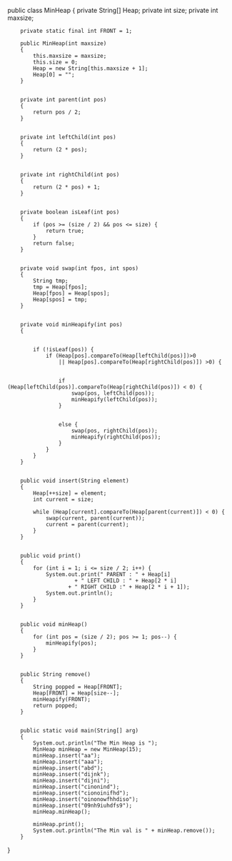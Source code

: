 public class MinHeap {
	 private String[] Heap; 
	    private int size; 
	    private int maxsize; 
	  
	    private static final int FRONT = 1; 
	  
	    public MinHeap(int maxsize) 
	    { 
	        this.maxsize = maxsize; 
	        this.size = 0; 
	        Heap = new String[this.maxsize + 1]; 
	        Heap[0] = ""; 
	    } 
	  
	    
	    private int parent(int pos) 
	    { 
	        return pos / 2; 
	    } 
	  
	    
	    private int leftChild(int pos) 
	    { 
	        return (2 * pos); 
	    } 
	  
	     
	    private int rightChild(int pos) 
	    { 
	        return (2 * pos) + 1; 
	    } 
	  
	   
	    private boolean isLeaf(int pos) 
	    { 
	        if (pos >= (size / 2) && pos <= size) { 
	            return true; 
	        } 
	        return false; 
	    } 
	  
	     
	    private void swap(int fpos, int spos) 
	    { 
	        String tmp; 
	        tmp = Heap[fpos]; 
	        Heap[fpos] = Heap[spos]; 
	        Heap[spos] = tmp; 
	    } 
	  
	     
	    private void minHeapify(int pos) 
	    { 
	  
	        
	        if (!isLeaf(pos)) { 
	            if (Heap[pos].compareTo(Heap[leftChild(pos)])>0 
	                || Heap[pos].compareTo(Heap[rightChild(pos)]) >0) { 
	  
	               
	                if (Heap[leftChild(pos)].compareTo(Heap[rightChild(pos)]) < 0) { 
	                    swap(pos, leftChild(pos)); 
	                    minHeapify(leftChild(pos)); 
	                } 
	  
	               
	                else { 
	                    swap(pos, rightChild(pos)); 
	                    minHeapify(rightChild(pos)); 
	                } 
	            } 
	        } 
	    } 
	  
	    
	    public void insert(String element) 
	    { 
	        Heap[++size] = element; 
	        int current = size; 
	  
	        while (Heap[current].compareTo(Heap[parent(current)]) < 0) { 
	            swap(current, parent(current)); 
	            current = parent(current); 
	        } 
	    } 
	  
	     
	    public void print() 
	    { 
	        for (int i = 1; i <= size / 2; i++) { 
	            System.out.print(" PARENT : " + Heap[i] 
	                     + " LEFT CHILD : " + Heap[2 * i] 
	                   + " RIGHT CHILD :" + Heap[2 * i + 1]); 
	            System.out.println(); 
	        } 
	    } 
	  
	   
	    public void minHeap() 
	    { 
	        for (int pos = (size / 2); pos >= 1; pos--) { 
	            minHeapify(pos); 
	        } 
	    } 
	  
	  
	    public String remove() 
	    { 
	        String popped = Heap[FRONT]; 
	        Heap[FRONT] = Heap[size--]; 
	        minHeapify(FRONT); 
	        return popped; 
	    } 
	  
	   
	    public static void main(String[] arg) 
	    { 
	        System.out.println("The Min Heap is "); 
	        MinHeap minHeap = new MinHeap(15); 
	        minHeap.insert("aa"); 
	        minHeap.insert("aaa"); 
	        minHeap.insert("abd"); 
	        minHeap.insert("dijnk"); 
	        minHeap.insert("dijni"); 
	        minHeap.insert("cinonind"); 
	        minHeap.insert("cionoinifhd"); 
	        minHeap.insert("oinonowfhhdiso"); 
	        minHeap.insert("09nh9iuhdfs9"); 
	        minHeap.minHeap(); 
	  
	        minHeap.print(); 
	        System.out.println("The Min val is " + minHeap.remove()); 
	    }
}
